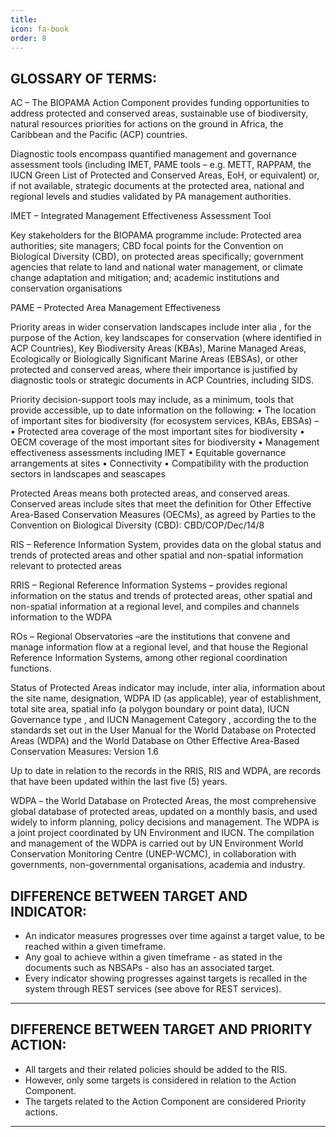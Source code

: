 ```yaml
---
title: 
icon: fa-book
order: 8
---
```

## GLOSSARY OF TERMS: 
AC – The BIOPAMA Action Component provides funding opportunities to address protected and conserved areas, sustainable use of biodiversity, natural resources priorities for actions on the ground in Africa, the Caribbean and the Pacific (ACP) countries.

Diagnostic tools encompass quantified management and governance assessment tools (including IMET, PAME tools – e.g. METT, RAPPAM, the IUCN Green List of Protected and Conserved Areas, EoH, or equivalent) or, if not available, strategic documents at the protected area, national and regional levels and studies validated by PA management authorities. 

IMET – Integrated Management Effectiveness Assessment Tool 

Key stakeholders for the BIOPAMA programme include: Protected area authorities; site managers; CBD focal points for the Convention on Biological Diversity (CBD), on protected areas specifically; government agencies that relate to land and national water management, or climate change adaptation and mitigation; and; academic institutions and conservation organisations


PAME – Protected Area Management Effectiveness

Priority areas in wider conservation landscapes include inter alia , for the purpose of the Action, key landscapes for conservation (where identified in ACP Countries), Key Biodiversity Areas (KBAs), Marine Managed Areas, Ecologically or Biologically Significant Marine Areas (EBSAs),  or other protected and conserved areas, where their importance is justified by diagnostic tools  or strategic documents in ACP Countries, including SIDS.

Priority decision-support tools may include, as a minimum, tools that provide accessible, up to date information on the following:
•	The location of important sites for biodiversity (for ecosystem services, KBAs, EBSAs) – 
•	Protected area coverage of the most important sites for biodiversity 
•	OECM coverage of the most important sites for biodiversity
•	Management effectiveness assessments including IMET
•	Equitable governance arrangements at sites
•	Connectivity
•	Compatibility with the production sectors in landscapes and seascapes 


Protected Areas means both protected areas, and conserved areas. Conserved areas include sites that meet the definition for Other Effective Area-Based Conservation Measures (OECMs), as agreed by Parties to the Convention on Biological Diversity (CBD): CBD/COP/Dec/14/8

RIS – Reference Information System, provides data on the global status and trends of protected areas and other spatial and non-spatial information relevant to protected areas

RRIS – Regional Reference Information Systems – provides regional information on the status and trends of protected areas, other spatial and non-spatial information at a regional level, and compiles and channels information to the WDPA

ROs – Regional Observatories –are the institutions that convene and manage information flow at a regional level, and that house the Regional Reference Information Systems, among other regional coordination functions.

Status of Protected Areas indicator may include, inter alia, information about the site name, designation, WDPA ID (as applicable), year of establishment, total site area, spatial info (a polygon boundary or point data), IUCN Governance type , and IUCN Management Category , according the to the standards set out in the User Manual for the World Database on Protected Areas (WDPA) and the World Database on Other Effective Area-Based Conservation Measures: Version 1.6 

Up to date in relation to the records in the RRIS, RIS and WDPA, are records that have been updated within the last five (5) years. 

WDPA – the World Database on Protected Areas, the most comprehensive global database of protected areas, updated on a monthly basis, and used widely to inform planning, policy decisions and management. The WDPA is a joint project coordinated by UN Environment and IUCN. The compilation and management of the WDPA is carried out by UN Environment World Conservation Monitoring Centre (UNEP-WCMC), in collaboration with governments, non-governmental organisations, academia and industry.  


## DIFFERENCE BETWEEN TARGET AND INDICATOR:

- An indicator measures progresses over time against a target value, to be reached within a given timeframe.
- Any goal to achieve within a given timeframe - as stated in the documents such as NBSAPs - also has an associated target. 
- Every indicator showing progresses against targets is recalled in the system through REST services (see above for REST services).

----

## DIFFERENCE BETWEEN TARGET AND PRIORITY ACTION:
- All targets and their related policies should be added to the RIS.	
- However, only some targets is considered in relation to the Action Component.
- The targets related to the Action Component are considered Priority actions.

----
